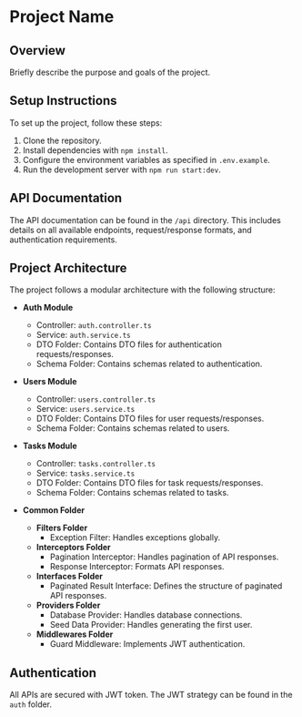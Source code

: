 # Project Name

## Overview

Briefly describe the purpose and goals of the project.

## Setup Instructions

To set up the project, follow these steps:

1. Clone the repository.
2. Install dependencies with `npm install`.
3. Configure the environment variables as specified in `.env.example`.
4. Run the development server with `npm run start:dev`.

## API Documentation

The API documentation can be found in the `/api` directory. This includes details on all available endpoints, request/response formats, and authentication requirements.

## Project Architecture

The project follows a modular architecture with the following structure:

- **Auth Module**

  - Controller: `auth.controller.ts`
  - Service: `auth.service.ts`
  - DTO Folder: Contains DTO files for authentication requests/responses.
  - Schema Folder: Contains schemas related to authentication.

- **Users Module**

  - Controller: `users.controller.ts`
  - Service: `users.service.ts`
  - DTO Folder: Contains DTO files for user requests/responses.
  - Schema Folder: Contains schemas related to users.

- **Tasks Module**

  - Controller: `tasks.controller.ts`
  - Service: `tasks.service.ts`
  - DTO Folder: Contains DTO files for task requests/responses.
  - Schema Folder: Contains schemas related to tasks.

- **Common Folder**
  - **Filters Folder**
    - Exception Filter: Handles exceptions globally.
  - **Interceptors Folder**
    - Pagination Interceptor: Handles pagination of API responses.
    - Response Interceptor: Formats API responses.
  - **Interfaces Folder**
    - Paginated Result Interface: Defines the structure of paginated API responses.
  - **Providers Folder**
    - Database Provider: Handles database connections.
    - Seed Data Provider: Handles generating the first user.
  - **Middlewares Folder**
    - Guard Middleware: Implements JWT authentication.

## Authentication

All APIs are secured with JWT token. The JWT strategy can be found in the `auth` folder.
